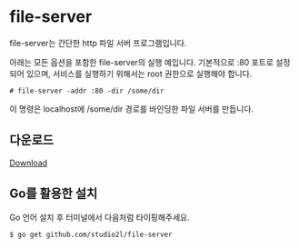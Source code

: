 # file-server

file-server는 간단한 http 파일 서버 프로그램입니다.

아래는 모든 옵션을 포함한 file-server의 실행 예입니다.
기본적으로 :80 포트로 설정되어 있으며, 서비스를 실행하기 위해서는 root 권한으로 실행해야 합니다.

```
# file-server -addr :80 -dir /some/dir
```

이 명령은 localhost에 /some/dir 경로를 바인딩한 파일 서버를 만듭니다.

## 다운로드
[Download](https://github.com/studio2l/file-server/releases/tag/v0.1)

## Go를 활용한 설치

Go 언어 설치 후 터미널에서 다음처럼 타이핑해주세요.

```bash
$ go get github.com/studio2l/file-server
```